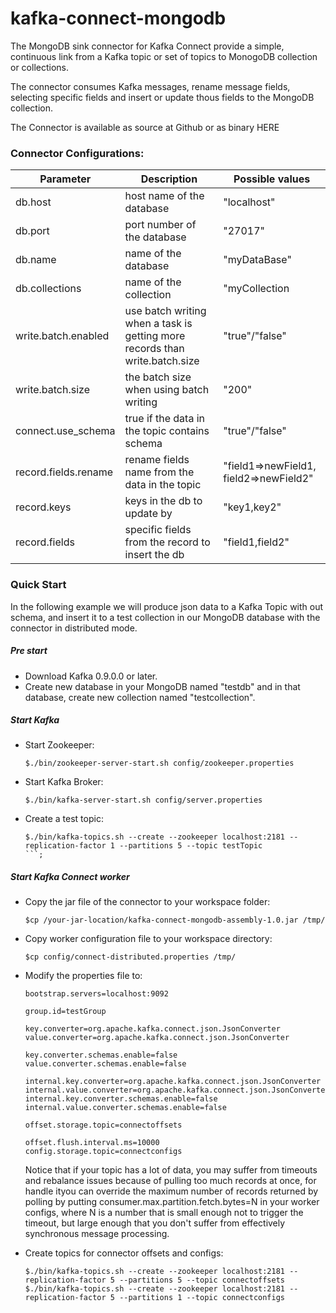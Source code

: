 # kafka-connect-mongodb

The MongoDB sink connector for Kafka Connect provide a simple, continuous link from a Kafka topic or set of topics to MonogoDB collection or collections.

The connector consumes Kafka messages, rename message fields, selecting specific fields and insert or update thous fields to the MongoDB collection.

The Connector is available as source at Github or as binary HERE

### Connector Configurations:
| Parameter              |     Description                                                              | Possible values                         |
| ---------------------- |------------------------------------------------------------------------------| ----------------------------------------|
| db.host                | host name of the database                                                    | "localhost"                             |
| db.port                | port number of the database                                                  | "27017"                                 |
| db.name                | name of the database                                                         | "myDataBase"                            |
| db.collections         | name of the collection                                                       | "myCollection                           |       
| write.batch.enabled    | use batch writing when a task is getting more records than write.batch.size  | "true"/"false"                          |           
| write.batch.size       | the batch size when using batch writing                                      | "200"                                   |           
| connect.use_schema     | true if the data in the topic contains schema                                | "true"/"false"                          |           
| record.fields.rename   | rename fields name from the data in the topic                                | "field1=>newField1, field2=>newField2"  |               
| record.keys            | keys in the db to update by                                                  | "key1,key2"                             |   
| record.fields          | specific fields from the record to insert the db                             | "field1,field2"                         |       

### Quick Start
In the following example we will produce json data to a Kafka Topic with out schema, and insert it to a test collection in our MongoDB database with the connector in distributed mode.
##### Pre start
* Download Kafka 0.9.0.0 or later.
* Create new database in your MongoDB named "testdb" and in that database, create new collection named "testcollection".

##### Start Kafka
* Start Zookeeper:
	```
  	$./bin/zookeeper-server-start.sh config/zookeeper.properties
  	```
* Start Kafka Broker:
	```
   	$./bin/kafka-server-start.sh config/server.properties
   	```
* Create a test topic:
    ```
   $./bin/kafka-topics.sh --create --zookeeper localhost:2181 --replication-factor 1 --partitions 5 --topic testTopic
    ```;
    
##### Start Kafka Connect worker
* Copy the jar file of the connector to your workspace folder:
    ```
   $cp /your-jar-location/kafka-connect-mongodb-assembly-1.0.jar /tmp/
    ```
* Copy worker configuration file to your workspace directory:
    ```
   $cp config/connect-distributed.properties /tmp/
    ```
* Modify the properties file to:
    ```
    bootstrap.servers=localhost:9092
    
    group.id=testGroup
    
    key.converter=org.apache.kafka.connect.json.JsonConverter
    value.converter=org.apache.kafka.connect.json.JsonConverter
    
    key.converter.schemas.enable=false
    value.converter.schemas.enable=false
    
    internal.key.converter=org.apache.kafka.connect.json.JsonConverter
    internal.value.converter=org.apache.kafka.connect.json.JsonConverter
    internal.key.converter.schemas.enable=false
    internal.value.converter.schemas.enable=false
    
    offset.storage.topic=connectoffsets
    
    offset.flush.interval.ms=10000
    config.storage.topic=connectconfigs
    ```

    Notice that if your topic has a lot of data, you may suffer from timeouts and rebalance issues because of pulling too much records at once, for handle ityou can override the maximum number of records returned by polling by putting consumer.max.partition.fetch.bytes=N in your worker configs, where N is a number that is small enough not to trigger the timeout, but large enough that you don't suffer from effectively synchronous message processing.
* Create topics for connector offsets and configs:
    ```
   $./bin/kafka-topics.sh --create --zookeeper localhost:2181 --replication-factor 5 --partitions 5 --topic connectoffsets
   $./bin/kafka-topics.sh --create --zookeeper localhost:2181 --replication-factor 5 --partitions 1 --topic connectconfigs
    ```

